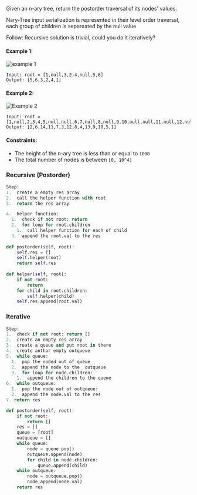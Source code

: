 Given an n-ary tree, return the postorder traversal of its nodes' values.

Nary-Tree input serialization is represented in their level order traversal, each group of children is separeated by the null value

Follow:
Recursive solution is trivial, could you do it iteratively?

#### Example 1:
![example 1](https://assets.leetcode.com/uploads/2018/10/12/narytreeexample.png)
```
Input: root = [1,null,3,2,4,null,5,6]
Output: [5,6,3,2,4,1]
```

#### Example 2:
![Example 2](https://assets.leetcode.com/uploads/2019/11/08/sample_4_964.png)
```
Input: root = [1,null,2,3,4,5,null,null,6,7,null,8,null,9,10,null,null,11,null,12,null,13,null,null,14]
Output: [2,6,14,11,7,3,12,8,4,13,9,10,5,1]
```

#### Constraints:
  * The height of the n-ary tree is less than or equal to `1000`
  * The total number of nodes is between `[0, 10^4]`
  
### Recursive (Postorder)
```python
Step:
1.  create a empty res array
2.  call the helper function with root
3.  return the res array

4.  helper function:
  1.  check if not root: return
  2.  for loop for root.children
    1.  call helper function for each of child
  3.  append the root.val to the res
  
def postorder(self, root):
    self.res = []
    self.helper(root)
    return self.res
    
def helper(self, root):
    if not root:
        return
    for child in root.children:
        self.helper(child)
    self.res.append(root.val)
```

### Iterative
```python
Step:
1.  check if not root: return []
2.  create an empty res array
3.  create a queue and put root in there
4.  create anthor empty outqueue
5.  while queue:
  1.  pop the noded out of queue
  2.  append the node to the  outqueue
  3.  for loop for node.children:
    1.  append the children to the queue
6.  while outqueue:
  1.  pop the node out of outqueue:
  2.  append the node.val to the res
7. return res

def postorder(self, root):
    if not root:
        return []
    res = []
    queue = [root]
    outqueue = []
    while queue:
        node = queue.pop()
        outqueue.append(node)
        for child in node.children:
            queue.append(child)
    while outqueue:
        node = outqueue.pop()
        node.append(node.val)
    return res
```
